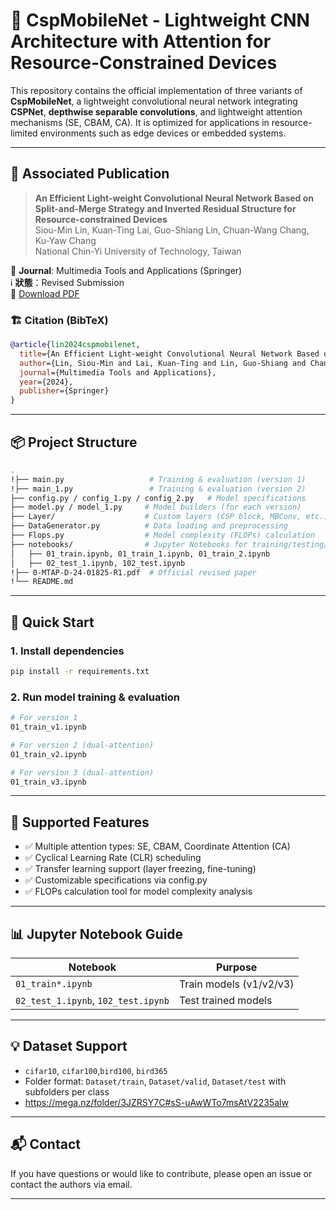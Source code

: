 # 🧠 CspMobileNet - Lightweight CNN Architecture with Attention for Resource-Constrained Devices

This repository contains the official implementation of three variants of **CspMobileNet**, a lightweight convolutional neural network integrating **CSPNet**, **depthwise separable convolutions**, and lightweight attention mechanisms (SE, CBAM, CA). It is optimized for applications in resource-limited environments such as edge devices or embedded systems.

---

## 📄 Associated Publication

> **An Efficient Light-weight Convolutional Neural Network Based on Split-and-Merge Strategy and Inverted Residual Structure for Resource-constrained Devices**  
> Siou-Min Lin, Kuan-Ting Lai, Guo-Shiang Lin, Chuan-Wang Chang, Ku-Yaw Chang  
> National Chin-Yi University of Technology, Taiwan

📰 **Journal**: Multimedia Tools and Applications (Springer)  
ℹ️ **狀態**：Revised Submission  
📄 [Download PDF](./0-MTAP-D-24-01825-R1.pdf)



### 🏗️ Citation (BibTeX)
```bibtex
@article{lin2024cspmobilenet,
  title={An Efficient Light-weight Convolutional Neural Network Based on Split-and-Merge Strategy and Inverted Residual Structure for Resource-constrained Devices},
  author={Lin, Siou-Min and Lai, Kuan-Ting and Lin, Guo-Shiang and Chang, Chuan-Wang and Chang, Ku-Yaw},
  journal={Multimedia Tools and Applications},
  year={2024},
  publisher={Springer}
}
```

---

## 📦 Project Structure

```bash
.
!├── main.py                   # Training & evaluation (version 1)
!├── main_1.py                 # Training & evaluation (version 2)
├── config.py / config_1.py / config_2.py   # Model specifications
├── model.py / model_1.py     # Model builders (for each version)
├── Layer/                    # Custom layers (CSP block, MBConv, etc.)
├── DataGenerator.py          # Data loading and preprocessing
├── Flops.py                  # Model complexity (FLOPs) calculation
├── notebooks/                # Jupyter Notebooks for training/testing/visualization
│   ├── 01_train.ipynb, 01_train_1.ipynb, 01_train_2.ipynb
│   ├── 02_test_1.ipynb, 102_test.ipynb
!├── 0-MTAP-D-24-01825-R1.pdf  # Official revised paper
!└── README.md
```

---

## 🚀 Quick Start

### 1. Install dependencies

```bash
pip install -r requirements.txt
```

### 2. Run model training & evaluation

```bash
# For version 1
01_train_v1.ipynb

# For version 2 (dual-attention)
01_train_v2.ipynb

# For version 3 (dual-attention)
01_train_v3.ipynb
```

---

## 🧪 Supported Features

- ✅ Multiple attention types: SE, CBAM, Coordinate Attention (CA)
- ✅ Cyclical Learning Rate (CLR) scheduling
- ✅ Transfer learning support (layer freezing, fine-tuning)
- ✅ Customizable specifications via config.py
- ✅ FLOPs calculation tool for model complexity analysis

---

## 📊 Jupyter Notebook Guide

| Notebook | Purpose |
|----------|---------|
| `01_train*.ipynb` | Train models (v1/v2/v3) |
| `02_test_1.ipynb`, `102_test.ipynb` | Test trained models |

---

## 💡 Dataset Support

- `cifar10`, `cifar100`,`bird100`, `bird365`
- Folder format: `Dataset/train`, `Dataset/valid`, `Dataset/test` with subfolders per class
- https://mega.nz/folder/3JZRSY7C#sS-uAwWTo7msAtV2235alw

---

## 📬 Contact

If you have questions or would like to contribute, please open an issue or contact the authors via email.

---
